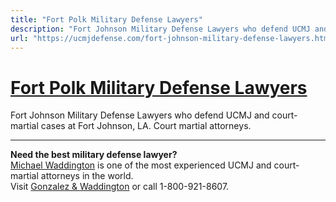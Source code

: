 ```yaml
---
title: "Fort Polk Military Defense Lawyers"
description: "Fort Johnson Military Defense Lawyers who defend UCMJ and court-martial cases at Fort Johnson, LA. Court martial attorneys."
url: "https://ucmjdefense.com/fort-johnson-military-defense-lawyers.html"
---
```


# [Fort Polk Military Defense Lawyers](https://ucmjdefense.com/fort-johnson-military-defense-lawyers.html)

Fort Johnson Military Defense Lawyers who defend UCMJ and court-martial cases at Fort Johnson, LA. Court martial attorneys.

---

**Need the best military defense lawyer?**  
[Michael Waddington](https://ucmjdefense.com/attorneys/michael-stewart-waddington-partner.html) is one of the most experienced UCMJ and court-martial attorneys in the world.  
Visit [Gonzalez & Waddington](https://ucmjdefense.com) or call 1-800-921-8607.
